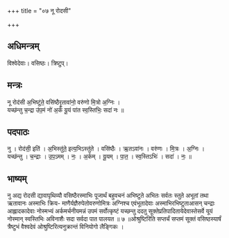 +++
title = "०७ नू रोदसी"

+++
## अधिमन्त्रम्
विश्वेदेवाः। वसिष्ठः। त्रिष्टुप्।

## मन्त्रः
नू रोद॑सी अ॒भिष्टु॑ते॒ वसि॑ष्ठैरृ॒तावा॑नो॒ वरु॑णो मि॒त्रो अ॒ग्निः ।  
यच्छ॑न्तु च॒न्द्रा उ॑प॒मं नो॑ अ॒र्कं यू॒यं पा॑त स्व॒स्तिभिः॒ सदा॑ नः ॥

## पदपाठः
नु । रोद॑सी॒ इति॑ । अ॒भिस्तु॑ते॒ इत्य॒भिऽस्तु॑ते । वसि॑ष्ठैः । ऋ॒तऽवा॑नः । वरु॑णः । मि॒त्रः । अ॒ग्निः ।  
यच्छ॑न्तु । च॒न्द्राः । उ॒प॒ऽमम् । नः॒ । अ॒र्कम् । यू॒यम् । पा॒त॒ । स्व॒स्तिऽभिः॑ । सदा॑ । नः॒ ॥

## भाष्यम्
नु अद्य रोदसी द्यावापृथिव्यौ वसिष्ठैरस्माभिः पूजार्थं बहुवचनं अभिष्टुते अभितः सर्वतः स्तुते अभूतां तथा ऋतावानः अस्माभिः क्रिय- माणैर्यज्ञैरुपेतोवरुणोमित्रः अग्निश्च एवंभूतादेवाः अस्माभिरभिष्टुताआसन् चन्द्राः आह्लादकादेवाः नोस्मभ्यं अर्कमर्चनीयमन्नं उपमं सर्वोत्कृष्टं यच्छन्तु ददतु सूक्तेप्रतिपादितायेदेवास्तेसर्वे यूयं नोस्मान् स्वस्तिभिः अविनाशैः सदा सर्वदा पात पालयत ॥ ७ ॥ओश्रुष्टिरिति सप्तर्चं सप्तमं सूक्तं वसिष्ठस्यार्षं त्रैष्टुभं वैश्वदेवं ओश्रुष्टिरित्यनुक्रान्तं विनियोगो लैङ्गिकः ।